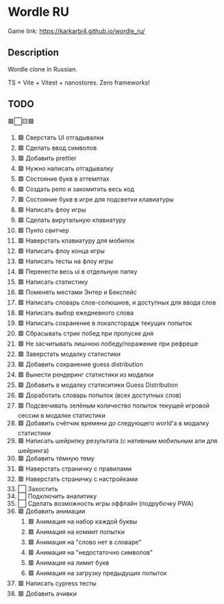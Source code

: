 # Wordle RU

Game link: https://karkarbi4.github.io/wordle_ru/

## Description

Wordle clone in Russian.

TS + Vite + Vitest + nanostores. Zero frameworks!

## TODO

🟥⬜🟨🟩

1. 🟩 Сверстать UI отгадывалки
1. 🟩 Сделать ввод символов
1. 🟩 Добавить prettier
1. 🟩 Нужно написать отгадывалку
1. 🟩 Состояние букв в аттемптах
1. 🟩 Создать репо и закомитить весь код
1. 🟩 Состояние букв в игре для подсветки клавиатуры
1. 🟩 Написать флоу игры
1. 🟩 Сделать вирутальную клавиатуру
1. 🟩 Пунто свитчер
1. 🟩 Наверстать клавиатуру для мобилок
1. 🟩 Написать флоу конца игры
1. 🟩 Написать тесты на флоу игры
1. 🟩 Перенести весь ui в отдельную папку
1. 🟩 Написать статистику
1. 🟩 Поменять местами Энтер и Бекспейс
1. 🟩 Написать словарь слов-солюшнов, и доступных для ввода слов
1. 🟩 Написать выбор ежедневного слова
1. 🟩 Написать сохранение в локалсторадж текущих попыток
1. 🟩 Сбрасывать стрик побед при пропуске дня
1. 🟩 Не засчитывать лишнюю победу/поражение при рефреше
1. 🟩 Заверстать модалку статистики
1. 🟩 Добавить сохранение guess distribution
1. 🟩 Вынести рендеринг статистики из модалки
1. 🟩 Добавить в модалку статиситики Guess Distribution
1. 🟩 Доработать словарь попыток (всех доступных слов)
1. 🟩 Подсвечивать зелёным количество попыток текущей игровой сессии в модалке статистики
1. 🟩 Добавить счётчик времени до следующего world'a в модалку статистики
1. 🟩 Написать шейрилку результата (с нативным мобильным апи для шейринга)
1. 🟩 Добавить тёмную тему
1. 🟩 Наверстать страничку с правилами
1. 🟥 Наверстать страничку с настройками
1. ⬜ Захостить
1. ⬜ Подключить аналитику
1. ⬜ Сделать возможность игры оффлайн (подрубочку PWA)
1. 🟩 Добавить анимации
   1. 🟩 Анимация на набор каждой буквы
   2. 🟩 Анимация на коммит попытки
   3. 🟩 Анимация на "слово нет в словаре"
   4. 🟥 Анимация на "недостаточно символов"
   5. 🟥 Анимация на лимит букв
   6. 🟩 Анимация на загрузку предыдущих попыток
1. 🟥 Написать cypress тесты
1. 🟥 Добавить ачивки
